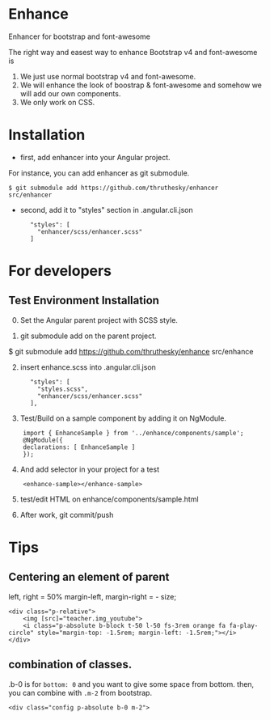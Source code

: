 # Enhance
Enhancer for bootstrap and font-awesome


The right way and easest way to enhance Bootstrap v4 and font-awesome is

1. We just use normal bootstrap v4 and font-awesome.
2. We will enhance the look of boostrap & font-awesome and somehow we will add our own components.
3. We only work on CSS.


# Installation

* first, add enhancer into your Angular project.

For instance, you can add enhancer as git submodule.

````
$ git submodule add https://github.com/thruthesky/enhancer src/enhancer
````

* second, add it to "styles" section in .angular.cli.json

````
      "styles": [
        "enhancer/scss/enhancer.scss"
      ]
````






# For developers

## Test Environment Installation



0. Set the Angular parent project with SCSS style.

1. git submodule add on the parent project.

$ git submodule add https://github.com/thruthesky/enhance src/enhance


2. insert enhance.scss into .angular.cli.json

````
      "styles": [
        "styles.scss",
        "enhancer/scss/enhancer.scss"
      ],
````




3. Test/Build on a sample component by adding it on NgModule.

````
    import { EnhanceSample } from '../enhance/components/sample';
    @NgModule({
    declarations: [ EnhanceSample ]
    });
````

4. And add selector in your project for a test

````
    <enhance-sample></enhance-sample>
````

5. test/edit HTML on enhance/components/sample.html


6. After work, git commit/push





# Tips

## Centering an element of parent

left, right = 50%
margin-left, margin-right = - size;

````
<div class="p-relative">
    <img [src]="teacher.img_youtube">
    <i class="p-absolute b-block t-50 l-50 fs-3rem orange fa fa-play-circle" style="margin-top: -1.5rem; margin-left: -1.5rem;"></i>
</div>
````




## combination of classes.

.b-0 is for `bottom: 0` and you want to give some space from bottom. then, you can combine with `.m-2` from bootstrap.

````
<div class="config p-absolute b-0 m-2">
````
